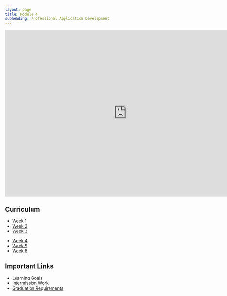 ```yaml
---
layout: page
title: Module 4
subheading: Professional Application Development
---
```


<iframe src="https://calendar.google.com/calendar/embed?showTz=0&amp;mode=WEEK&amp;height=600&amp;wkst=1&amp;bgcolor=%23778899&amp;src=casimircreative.com_r9jfiq9f37h6rdt2s8ssofss4k%40group.calendar.google.com&amp;color=%23182C57&amp;ctz=America%2FDenver" style="border-width:0" width="800" height="550" frameborder="0" scrolling="no"></iframe>

## Curriculum

<ul class="outlines">
  <a href="weekly_outlines/week_1">
    <li class="outline">Week 1</li>
  </a>
  <a href="weekly_outlines/week_2">
    <li class="outline">Week 2</li>
  </a>
  <a href="weekly_outlines/week_3">
    <li class="outline">Week 3</li>
  </a>
</ul>
<ul class="outlines">
  <a href="weekly_outlines/week_4">
    <li class="outline">Week 4</li>
  </a>
  <a href="weekly_outlines/week_5">
    <li class="outline">Week 5</li>
  </a>
  <a href="weekly_outlines/week_6">
    <li class="outline">Week 6</li>
  </a>
</ul>

## Important Links

* [Learning Goals](./learning_goals)
* [Intermission Work](./intermission_work)
* [Graduation Requirements](./graduation_requirements)

